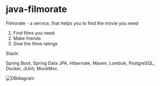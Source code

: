 # java-filmorate

Filmorate - a service, that helps you to find the movie you need

1. Find films you need
2. Make friends
3. Give the films ratings

Stack:

Spring Boot, Spring Data JPA, Hibernate, Maven, Lombok, PostgreSQL, Docker, JUnit, MockMvc.

![DBdiagram](https://dbdiagram.io/d/63275cf80911f91ba5d9226a)



